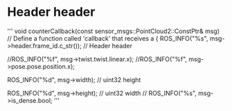 # Header header

''' void counterCallback(const sensor_msgs::PointCloud2::ConstPtr& msg)        // Define a function called 'callback' that receives a 
{
  ROS_INFO("%s", msg->header.frame_id.c_str());          //  Header header

  //ROS_INFO("%f", msg->twist.twist.linear.x);
  //ROS_INFO("%f", msg->pose.pose.position.x);

  ROS_INFO("%d", msg->width);      //        uint32 height

  ROS_INFO("%d", msg->height);   //   uint32 width 
 //  ROS_INFO("%s", msg->is_dense.bool;  '''
